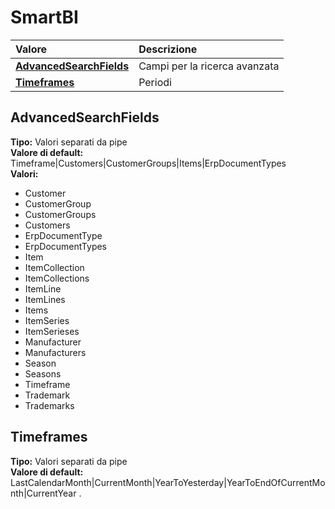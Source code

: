 # SmartBI

| Valore | Descrizione |
| :--- | :--- |
| [**AdvancedSearchFields**](smartbi.md#advancedsearchfields) | Campi per la ricerca avanzata |
| [**Timeframes**](smartbi.md#timeframes) | Periodi |

## AdvancedSearchFields

**Tipo:** Valori separati da pipe  
**Valore di default:** Timeframe\|Customers\|CustomerGroups\|Items\|ErpDocumentTypes  
**Valori:**

* Customer
* CustomerGroup
* CustomerGroups
* Customers
* ErpDocumentType
* ErpDocumentTypes
* Item
* ItemCollection
* ItemCollections
* ItemLine
* ItemLines
* Items
* ItemSeries
* ItemSerieses
* Manufacturer
* Manufacturers
* Season
* Seasons
* Timeframe
* Trademark
* Trademarks

## Timeframes

**Tipo:** Valori separati da pipe  
**Valore di default:** LastCalendarMonth\|CurrentMonth\|YearToYesterday\|YearToEndOfCurrentMonth\|CurrentYear
.